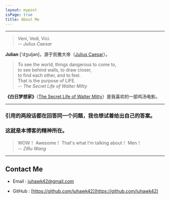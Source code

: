 ```yaml
---
layout: mypost
isPage: true
title: About Me
---
```


---
> Veni, Vedi, Vici.  
-- *Julius Caesar*  

**Julian** ['dʒuljən]，源于凯撒大帝（[Julius Caesar](https://en.wikipedia.org/wiki/Julius_Caesar)）。

> To see the world, things dangerous to come to,  
> to see behind walls, to draw closer,  
> to find each other, and to feel.  
> That is the purpose of LIFE.  
-- *The Secret Life of Walter Mitty*

**《白日梦想家》**（[The Secret Life of Walter Mitty](https://www.imdb.com/title/tt0359950/?ref_=nv_sr_1?ref_=nv_sr_1)）是我喜欢的一部鸡汤电影。

---

### 引用的两段话都在回答同一个问题，我也想试着给出自己的答案。

### 这就是本博客的精神所在。

> WOW！ Awesome！ That's what I'm talking about！ Men！  
-- *ZiRu Wang*  

---

## Contact Me  

- Email : juhawk42@gmail.com

- GitHub : [https://github.com/juhawk42](https://github.com/juhawk42)
